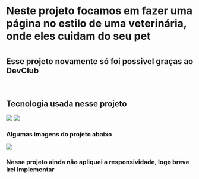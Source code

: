 <h1>Neste projeto focamos em fazer uma página no estilo de uma veterinária, onde eles cuidam do seu pet<h1>
<h2>Esse projeto novamente só foi possivel graças ao <a https://rodolfomori.com.br/devclub>DevClub</a></h2>
<br>
<h2>Tecnologia usada nesse projeto</h2>
<img src="https://img.shields.io/badge/HTML5-E34F26?style=for-the-badge&logo=html5&logoColor=white">
<img src="https://img.shields.io/badge/CSS3-1572B6?style=for-the-badge&logo=css3&logoColor=white">
<br>
<h3>Algumas imagens do projeto abaixo</h3>
<img src="https://github.com/PietroMinto/We-take-care-of-your-pet/blob/master/img/Desktop%20Screenshot%202024.07.30%20-%2022.35.06.65.png?raw=true">
<h3>Nesse projeto ainda não apliquei a responsividade, logo breve irei implementar</h3>
